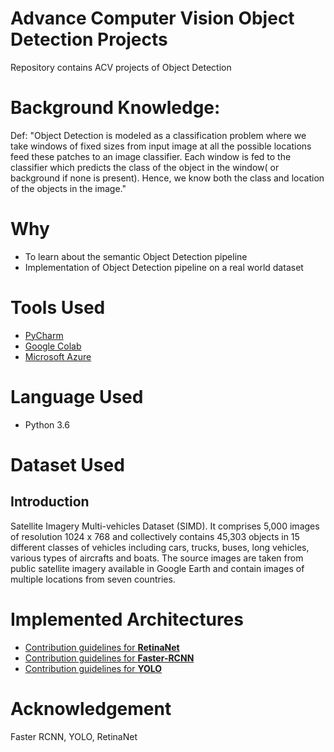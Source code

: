 # Advance Computer Vision Object Detection Projects
 Repository contains ACV projects of Object Detection
 # Background Knowledge:
  Def: 
      "Object Detection is modeled as a classification problem where we take windows of fixed sizes from input image at all the possible locations feed these patches to an image classifier. Each window is fed to the classifier which predicts the class of the object in the
window( or background if none is present). Hence, we know both the class and location of the objects in the image."
 # Why
  * To learn about the semantic Object Detection pipeline
  * Implementation of Object Detection pipeline on a real world dataset
 # Tools Used
  * [PyCharm](https://www.jetbrains.com/pycharm/)
  * [Google Colab](https://colab.research.google.com/notebooks/welcome.ipynb)
  * [Microsoft Azure](https://azure.microsoft.com/en-au/)
 # Language Used
  * Python 3.6
 # Dataset Used
 ## Introduction
 Satellite Imagery Multi-vehicles Dataset (SIMD). It comprises 5,000 images of resolution 1024
x 768 and collectively contains 45,303 objects in 15 different classes of vehicles including cars,
trucks, buses, long vehicles, various types of aircrafts and boats. The source images are taken
from public satellite imagery available in Google Earth and contain images of multiple
locations from seven countries.

# Implemented Architectures

* [Contribution guidelines for **RetinaNet**](RetinaNet/)
* [Contribution guidelines for **Faster-RCNN**](Faster-RCNN/)
* [Contribution guidelines for **YOLO**](YOLO/)

# Acknowledgement

 Faster RCNN, YOLO, RetinaNet
